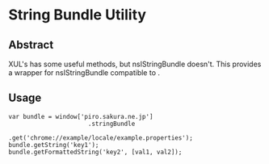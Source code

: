 # String Bundle Utility

## Abstract

XUL's <stringbundle> has some useful methods, but nsIStringBundle doesn't.
This provides a wrapper for nsIStringBundle compatible to <stringbundle>.

## Usage

    var bundle = window['piro.sakura.ne.jp']
                          .stringBundle
                          .get('chrome://example/locale/example.properties');
    bundle.getString('key1');
    bundle.getFormattedString('key2', [val1, val2]);

